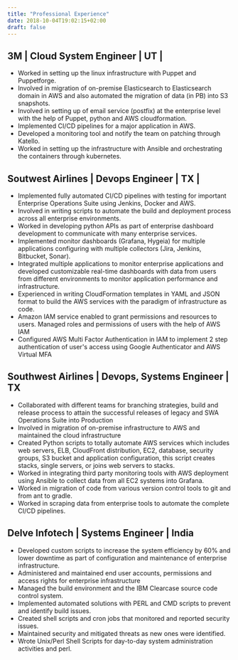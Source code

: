 ```yaml
---
title: "Professional Experience"
date: 2018-10-04T19:02:15+02:00
draft: false
---
```



## 3M | Cloud System Engineer | UT |                                                             
- Worked in setting up the linux infrastructure with Puppet and Puppetforge.
- Involved in migration of on-premise Elasticsearch to Elasticsearch domain in AWS and also automated the migration of data (in PB) into S3 snapshots.
- Involved in setting up of email service (postfix) at the enterprise level with the help of Puppet, python and AWS cloudformation.
- Implemented CI/CD pipelines for a major application in AWS.
- Developed a monitoring tool and notify the team on patching through Katello.
- Worked in setting up the infrastructure with Ansible and orchestrating the containers through kubernetes.

## Soutwest Airlines | Devops Engineer | TX |
- Implemented fully automated CI/CD pipelines with testing for important Enterprise Operations Suite using Jenkins, Docker and AWS.
- Involved in writing scripts to automate the build and deployment process across all enterprise environments.
- Worked in developing python APIs as part of enterprise dashboard development to communicate with many enterprise services.
- Implemented monitor dashboards (Grafana, Hygeia) for multiple applications configuring with multiple collectors (Jira, Jenkins, Bitbucket, Sonar).
- Integrated multiple applications to monitor enterprise applications and developed customizable real-time dashboards with data from users from different environments to monitor application performance and infrastructure.
- Experienced in writing CloudFormation templates in YAML and JSON format to build the AWS services with the paradigm of infrastructure as code.
- Amazon IAM service enabled to grant permissions and resources to users. Managed roles and permissions of users with the help of AWS IAM
- Configured AWS Multi Factor Authentication in IAM to implement 2 step authentication of user's access using Google Authenticator and AWS Virtual MFA

## Southwest Airlines | Devops, Systems Engineer | TX 
- Collaborated with different teams for branching strategies, build and release process to attain the successful releases of legacy and SWA Operations Suite into Production
- Involved in migration of on-premise infrastructure to AWS and maintained the cloud infrastructure
- Created Python scripts to totally automate AWS services which includes web servers, ELB, CloudFront distribution, EC2, database, security groups, S3 bucket and application configuration, this script creates stacks, single servers, or joins web servers to stacks.
- Worked in integrating third party monitoring tools with AWS deployment using Ansible to collect data from all EC2 systems into Grafana.
- Worked in migration of code from various version control tools to git and from ant to gradle.
- Worked in scraping data from enterprise tools to automate the complete CI/CD pipelines.

## Delve Infotech | Systems Engineer | India
- Developed custom scripts to increase the system efficiency by 60% and lower downtime as part of configuration and maintenance of enterprise infrastructure.
- Administered and maintained end user accounts, permissions and access rights for enterprise infrastructure
- Managed the build environment and the IBM Clearcase source code control system. 
- Implemented automated solutions with PERL and CMD scripts to prevent and identify build issues.
- Created shell scripts and cron jobs that monitored and reported security issues.
- Maintained security and mitigated threats as new ones were identified.
- Wrote Unix/Perl Shell Scripts for day-to-day system administration activities and perl.


